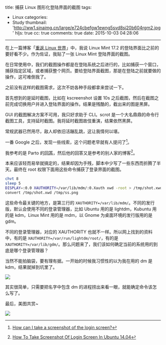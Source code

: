 title: 捕获 Linux 图形化登陆界面的截图
tags:
  - Linux
categories:
  - Study
thumbnail: 'http://ww1.sinaimg.cn/large/e724cbefgw1ewng5svd8sj20b604rgm2.jpg'
hljs: true
cc: true
comments: true
date: 2015-10-03 04:28:06
---


在上一篇博客「[重返 Linux 世界][1]」中，我说 Linux Mint 17.2 的登陆界面比之前的要好看不少。作为佐证，我贴了一张 Linux Mint 登陆界面的截图。

在日常使用中，我们的截图操作都是在登陆系统之后进行的，比如捕获一个窗口，捕获指定区域，或者捕获整个网页。要给登陆界面截图，那是在登陆之前就要做的操作，这可难倒我了。

<!-- more --><!-- indicate-the-source -->

之前没有这样的截图需求，这次不妨各种手段都拿来尝试一下。

首先想到的是延时截图，比如在 kscreenshot 设置 10s 之后截图，然后在截图之前完成切换用户并进入登陆界面的操作。结果是残酷的，截出来的图是黑屏。

GUI 的截图解决方案不可用，我只好求助于 CLI。scrot 是一个大名鼎鼎的命令行截图工具，支持延时截图。我将延时截图故伎重演，结果依然黑屏。

常规武器已然用尽，敌人却依旧活蹦乱跳，这让我情何以堪。

一番 Google 之后，发现一些线索，这个问题老早就有人提问了[^1]。

[^1]: [How can I take a screenshot of the login screen?][2]

我参考的是 Parto 的[回答][3]，然后他的回答又是参考的别人家的博客[^2]。

[^2]: [How To Take Screenshot Of Login Screen In Ubuntu 14.04][4]

本来应该轻而易举就搞定的，结果却因为手残，脚本中少写了一些东西而折腾了半天。最终在 root 权限下面用这些命令捕获了登录界面的截图。

```bash
chvt 8
sleep 5
DISPLAY=:0.0 XAUTHORITY=/var/lib/mdm/:0.Xauth xwd -root > /tmp/shot.xwd
convert /tmp/shot.xwd /tmp/ss.png
```

这些命令最关键的地方，是第三行的 `XAUTHORITY=/var/lib/mdm/`。不同的发行版，默认会使用不同的登录管理器，比如 Ubuntu 用的是 lightdm，Kubuntu 用的是 kdm，Linux Mint 用的是 mdm，以 Gnome 为桌面环境的发行版用的是 gdm。

不同的登录管理器，对应的 XAUTHORITY 也就不一样。所以网上找到的资料中，有的是 `XAUTHORITY=/var/run/lightdm/root/`，有的是 `XAUTHORITY=/var/lib/gdm/`。那么问题来了，我们该如何确定当前的系统用的到底是哪个登录管理器？

当然不能拍脑袋，要有理有据。一开始的时候我习惯性的以为我在用的 dm 是 kdm，结果就掉到坑里了。

![](http://ww2.sinaimg.cn/large/e724cbefgw1ewng2bql7tj20ro0dk76x.jpg)

其实很简单，只需要把名字中包含 dm 的进程捞出来看一眼，就能确定命令该怎么写了。

最后，美图共赏~

![](http://ww1.sinaimg.cn/mw1024/e724cbefgw1ewnb8odazkj211y0lcdz0.jpg)

[1]: http://blog.jamespan.me/2015/10/03/free-as-in-freedom/
[2]: http://askubuntu.com/questions/43458/how-can-i-take-a-screenshot-of-the-login-screen
[3]: http://askubuntu.com/a/607095
[4]: http://itsfoss.com/screenshot-login-screen-ubuntu-linux/



